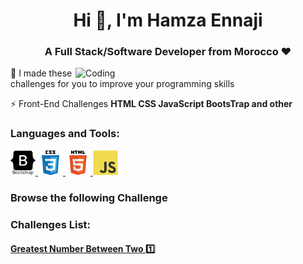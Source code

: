<h1 align="center">Hi 👋, I'm Hamza Ennaji</h1>
<h3 align="center">A Full Stack/Software Developer from Morocco ❤</h3>
<img align="right" alt="Coding" width="400" src="https://www.wingstechsolutions.com/wp-content/uploads/2022/03/full-stack-development.gif">

🔭 I made these challenges for you to improve your programming skills

⚡ Front-End Challenges **HTML CSS JavaScript BootsTrap and other**

<h3 align="left">Languages and Tools:</h3>
<p> <a href="https://getbootstrap.com" target="_blank" rel="noreferrer"> <img src="https://raw.githubusercontent.com/devicons/devicon/master/icons/bootstrap/bootstrap-plain-wordmark.svg" alt="bootstrap" width="40" height="40"/> </a> <a href="https://www.w3schools.com/css/" target="_blank" rel="noreferrer"> <img src="https://raw.githubusercontent.com/devicons/devicon/master/icons/css3/css3-original-wordmark.svg" alt="css3" width="40" height="40"/> </a>  <a href="https://www.w3.org/html/" target="_blank" rel="noreferrer"> <img src="https://raw.githubusercontent.com/devicons/devicon/master/icons/html5/html5-original-wordmark.svg" alt="html5" width="40" height="40"/> </a> <a href="https://developer.mozilla.org/en-US/docs/Web/JavaScript" target="_blank" rel="noreferrer"> <img src="https://raw.githubusercontent.com/devicons/devicon/master/icons/javascript/javascript-original.svg" alt="javascript" width="40" height="40"/> </a></p>

<h3 align="left">Browse the following Challenge</h3>
<h3 align="left">Challenges List:</h3>





<h4 align="left"><a href="https://hlnaji.github.io/Frontend-Challenges/Greatest%20Number%20between%20Two/index.html"> Greatest Number Between Two 1️⃣ </a></h4>

